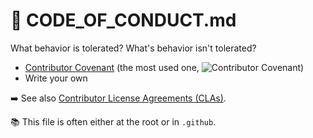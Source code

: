 # 🍒 CODE_OF_CONDUCT.md

<div class="row row-cols-md-2"><div>

What behavior is tolerated? What's behavior isn't tolerated?

* [Contributor Covenant](https://www.contributor-covenant.org/version/2/1/code_of_conduct/code_of_conduct.md) (the most used one, ![Contributor Covenant](https://img.shields.io/badge/Contributor%20Covenant-2.1-4baaaa.svg))
* Write your own

➡️ See also [Contributor License Agreements (CLAs)](https://cla-assistant.io/).
</div><div>

📚 This file is often either at the root or in `.github`.
</div></div>